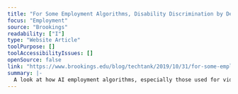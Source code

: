 ```yaml
---
title: "For Some Employment Algorithms, Disability Discrimination by Default"
focus: "Employment"
source: "Brookings"
readability: ["I"]
type: "Website Article"
toolPurpose: []
toolAccessibilityIssues: []
openSource: false
link: "https://www.brookings.edu/blog/techtank/2019/10/31/for-some-employment-algorithms-disability-discrimination-by-default/"
summary: |-
  A look at how AI employment algorithms, especially those used for video interviews, discriminate against people with disabilities.
---
```


